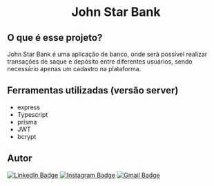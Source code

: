 <h1 align="center">
  John Star Bank
</h1>

<h2> O que é esse projeto? </h2>

<p> 
  John Star Bank é uma aplicação de banco, onde será possível realizar transações de saque e depósito entre diferentes usuários, sendo necessário apenas um cadastro na plataforma.
</p>

<div>
  <h2>Ferramentas utilizadas (versão server)</h2>
  <ul>
    <li>express</li>
    <li>Typescript</li>
    <li>prisma</li>
    <li>JWT</li>
    <li>bcrypt</li>
  </ul>
</div>

## Autor

[![LinkedIn Badge](https://img.shields.io/badge/-Thiago%20Fernandes-FF084A?style=flat-square&labelColor=FF084A&logo=linkedin&logoColor=white&link=https://www.linkedin.com/in/thiago-fernandes-front/)](https://www.linkedin.com/in/thiago-fernandes-front/)
[![Instagram Badge](https://img.shields.io/badge/-@thiagofernandes.dev-FF084A?style=flat-square&labelColor=FF084A&logo=instagram&logoColor=white&link=https://www.instagram.com/thiagofernades.dev/)](https://www.instagram.com/thiagofernades.dev/)
[![Gmail Badge](https://img.shields.io/badge/-thiagojfcarvalho@gmail.com-FF084A?style=flat-square&labelColor=FF084A&logo=gmail&logoColor=white&link=https://www.instagram.com/thiagofernades.dev/)](https://www.instagram.com/thiagofernades.dev/)
